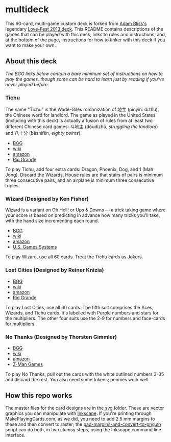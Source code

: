 # multideck

This 60-card, multi-game custom deck is forked from [Adam Bliss's](https://github.com/abliss/multideck) legendary [Love-Fest 2013 deck](http://love-fest.info/cards). This README contains descriptions of the games that can be played with this deck, links to rules and instructions, and, at the bottom of the page, instructions for how to tinker with this deck if you want to make your own.

## About this deck

*The BGG links below contain a bare minimum set of instructions on how to play the games, though some can be hard to learn just by reading if you've never played before.*

### Tichu

The name "Tichu" is the Wade-Giles romanization of 地主 (pinyin: dìzhǔ), the Chinese word for landlord. The game as played in the United States (including with this deck) is actually a fusion of rules from at least two different Chinese card games: 斗地主 (dòudìzhǔ, *struggling the landlord*) and 八十分 (bāshífēn, *eighty points*).

+ [BGG](http://www.boardgamegeek.com/boardgame/215/tichu)
+ [wiki](http://en.wikipedia.org/wiki/Tichu)
+ [amazon](http://www.amazon.com/Rio-Grande-Games-328RGG-Tichu/dp/B001C8CO26/)
+ [Rio Grande](http://riograndegames.com/Game/190-Tichu)

To play Tichu, add four extra cards: Dragon, Phoenix, Dog, and 1 (Mah Jong). Discard the Wizards. House rules are that stairs of pairs is minimum three consecutive pairs, and an airplane is minimum three consecutive triples.

### Wizard (Designed by Ken Fisher)

Wizard is a variant on Oh Hell! or Ups & Downs &mdash; a trick taking game where your score is based on predicting in advance how many tricks you'll take, with the hand size incrementing each round.

+ <a href="http://www.boardgamegeek.com/boardgame/1465/wizard">BGG</a>
+ <a href="http://en.wikipedia.org/wiki/Wizard_(card_game)">wiki</a>
+ <a href="http://www.amazon.com/Wizard-Card-Game-Ken-Fisher/dp/1572812478">amazon</a>
+ <a href="http://www.usgamesinc.com/Original-Wizard-R-Card-Game/">U.S. Games Systems</a>

To play Wizard, use all 60 cards. Treat the Tichu cards as Jokers.

### Lost Cities (Designed by Reiner Knizia)

+ <a href="http://boardgamegeek.com/boardgame/50/lost-cities">BGG</a>
+ <a href="http://en.wikipedia.org/wiki/Lost_Cities">wiki</a>
+ <a href="http://www.amazon.com/Rio-Grande-Games-124-Cities/dp/B00005UNAV/">amazon</a>
+ <a href="http://riograndegames.com/Game/126-Lost-Cities">Rio Grande</a>

To play Lost Cities, use all 60 cards. The fifth suit comprises the Aces, Wizards, and Tichu cards. It's labelled with Purple numbers and stars for the multipliers. The other four suits use the 2-9 for numbers and face-cards for multipliers.

### No Thanks (Designed by Thorsten Gimmler)

+ <a href="http://boardgamegeek.com/boardgame/12942/no-thanks">BGG</a>
+ <a href="http://en.wikipedia.org/wiki/No_Thanks!_(game)">wiki</a>
+ <a href="http://www.amazon.com/Z-Man-Games-ZMG-4031-Thanks/dp/B000TQ4UU6">amazon</a>
+ <a href="http://zmangames.com/product-details.php?id=1205">Z-Man Games</a>

To play No Thanks, pull out the cards with the white outlined numbers 3-35 and discard the rest. You also need some tokens; pennies work well.

## How this repo works

The master files for the card designs are in the [svg](/svg/) folder. These are vector graphics you can manipulate with [Inkscape](https://inkscape.org/en/). If you're printing through MakePlayingCards.com, as we did, you need to add 2.5 mm margins to these and then convert to raster; the [pad-margins-and-convert-to-png.sh](/src/pad-margins-and-convert-to-png.sh) script can do both, in two clumsy steps, using the Inkscape command line interface.


